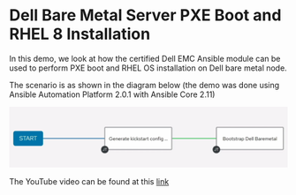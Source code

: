 # Dell Bare Metal Server PXE Boot and RHEL 8 Installation

In this demo, we look at how the certified Dell EMC Ansible module can be used to perform PXE boot and RHEL OS installation on Dell bare metal node.

The scenario is as shown in the diagram below (the demo was done using Ansible Automation Platform 2.0.1 with Ansible Core 2.11)

![image info](./images/Dell_Server_Bootstrap_Workflow.png)

The YouTube video can be found at this [link](https://youtu.be/o8xN9XRTYT0)
